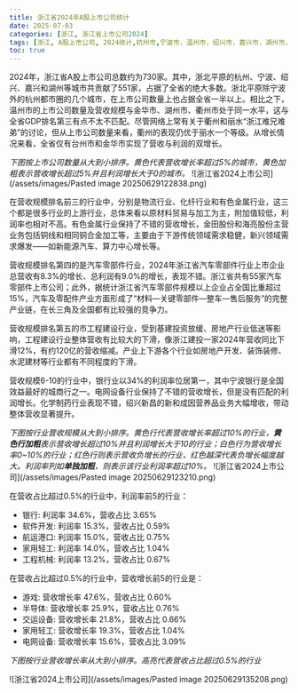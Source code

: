 ```yaml
---
title: 浙江省2024年A股上市公司统计
date: 2025-07-03
categories: [浙江, 浙江省上市公司2024]
tags: [浙江, A股上市公司, 2024统计,杭州市,宁波市，温州市，绍兴市，嘉兴市，湖州市，金华市，台州市，衢州市，丽水市，舟山市]     # TAG names should always be lowercase
toc: true
---
```


2024年，浙江省A股上市公司总数约为730家。其中，浙北平原的杭州、宁波、绍兴、嘉兴和湖州等城市共贡献了551家，占据了全省的绝大多数。浙北平原除宁波外的杭州都市圈的几个城市，在上市公司数量上也占据全省一半以上。相比之下，温州市的上市公司数量及营收规模与金华市、湖州市、衢州市处于同一水平，这与全省GDP排名第三有点不太不匹配。尽管网络上常有关于衢州和丽水“浙江难兄难弟”的讨论，但从上市公司数量来看，衢州的表现仍优于丽水一个等级。从增长情况来看，全省仅有台州市和金华市实现了营收与利润的双增长。

*下图按上市公司数量从大到小排序。黄色代表营收增长率超过5%的城市，黄色加粗表示营收增长超过5%并且利润增长大于0的城市。*
![浙江省2024上市公司](/assets/images/Pasted image 20250629122838.png)

在营收规模排名前三的行业中，分别是物流行业、化纤行业和有色金属行业，这三个都是很多行业的上游行业，总体来看以原材料贸易与加工为主，附加值较低，利润率也相对不高。有色金属行业保持了不错的营收增长，金田股份和海亮股份主营业务包括铜线和相同铜合金加工等，主要由于下游传统领域需求稳健，新兴领域需求爆发——如新能源汽车、算力中心增长等。

营收规模排名第四的是汽车零部件行业，2024年浙江省汽车零部件行业上市企业总营收有8.3%的增长、总利润有9.0%的增长，表现不错。浙江省共有55家汽车零部件上市公司；此外，据统计浙江省汽车零部件规模以上企业占全国比重超过15%，汽车及零配件产业方面形成了“材料—关键零部件—整车—售后服务”的完整产业链，在长三角及全国都有比较强的竞争力。

营收规模排名第五的市工程建设行业，受到基建投资放缓、房地产行业低迷等影响，工程建设行业整体营收有比较大的下滑，像浙江建投一家2024年营收同比下滑12%，有约120亿的营收缩减。产业上下游各个行业如房地产开发、装饰装修、水泥建材等行业都有不同程度的下滑。

营收规模6-10的行业中，银行业以34%的利润率位居第一，其中宁波银行是全国效益最好的城商行之一。电网设备行业保持了不错的营收增长，但是没有匹配的利润增长。化学制药行业表现不错，绍兴新昌的新和成因营养品业务大幅增收，带动整体营收显著提升。

*下图按行业营收规模从大到小排序。黄色行代表营收增长率超过10%的行业，**黄色行加粗**表示营收增长超过10%并且利润增长大于10的行业；白色行为营收增长率0~10%的行业；红色行则表示营收负增长的行业，红色越深代表负增长幅度越大。利润率列如**单独加粗**，则表示该行业利润率超过10%。*
![浙江省2024上市公司](/assets/images/Pasted image 20250629123210.png)

在营收占比超过0.5%的行业中，利润率前5的行业：
- 银行: 利润率 34.6%，营收占比 3.65% 
- 软件开发: 利润率 15.3%，营收占比 0.59% 
- 航运港口: 利润率 15.0%，营收占比 0.75% 
- 家用轻工: 利润率 14.0%，营收占比 1.04% 
- 工程机械: 利润率 13.2%，营收占比 0.67%

在营收占比超过0.5%的行业中，营收增长前5的行业是：
- 游戏: 营收增长率 47.6%，营收占比 0.60% 
- 半导体: 营收增长率 25.9%，营收占比 0.76% 
- 交运设备: 营收增长率 21.8%，营收占比 0.66% 
- 家用轻工: 营收增长率 19.3%，营收占比 1.04% 
- 电网设备: 营收增长率 15.6%，营收占比 3.09%

*下图按行业营收增长率从大到小排序。高亮代表营收占比超过0.5%的行业*


![浙江省2024上市公司](/assets/images/Pasted image 20250629135208.png)
